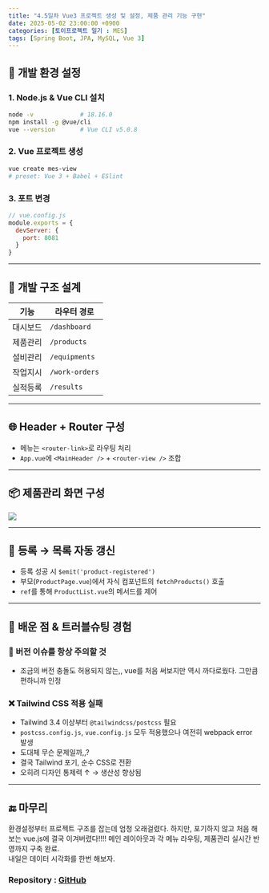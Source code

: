```yaml
---
title: "4.5일차 Vue3 프로젝트 생성 및 설정, 제품 관리 기능 구현"
date: 2025-05-02 23:00:00 +0900
categories: [토이프로젝트 일기 : MES]
tags: [Spring Boot, JPA, MySQL, Vue 3]
---
```


## 🧱 개발 환경 설정

### 1. Node.js & Vue CLI 설치

```bash
node -v             # 18.16.0
npm install -g @vue/cli
vue --version       # Vue CLI v5.0.8
```

### 2. Vue 프로젝트 생성

```bash
vue create mes-view
# preset: Vue 3 + Babel + ESlint
```

### 3. 포트 변경

```js
// vue.config.js
module.exports = {
  devServer: {
    port: 8081
  }
}
```

---

## 🧭 개발 구조 설계

| 기능     | 라우터 경로    |
| -------- | -------------- |
| 대시보드 | `/dashboard`   |
| 제품관리 | `/products`    |
| 설비관리 | `/equipments`  |
| 작업지시 | `/work-orders` |
| 실적등록 | `/results`     |

---

## 🌐 Header + Router 구성

- 메뉴는 `<router-link>`로 라우팅 처리
- `App.vue`에 `<MainHeader />` + `<router-view />` 조합

---

## 📦 제품관리 화면 구성
![](https://velog.velcdn.com/images/kjr04205/post/22cc1f10-ff25-467d-95c2-09fcbc864104/image.png)



---

## 🔁 등록 → 목록 자동 갱신

- 등록 성공 시 `$emit('product-registered')`
- 부모(`ProductPage.vue`)에서 자식 컴포넌트의 `fetchProducts()` 호출
- `ref`를 통해 `ProductList.vue`의 메서드를 제어

---

## 🧠 배운 점 & 트러블슈팅 경험

### 📌 버전 이슈를 항상 주의할 것
- 조금의 버전 충돌도 허용되지 않는,, vue를 처음 써보지만 역시 까다로웠다. 그만큼 편하니까 인정


### ❌ Tailwind CSS 적용 실패

- Tailwind 3.4 이상부터 `@tailwindcss/postcss` 필요
- `postcss.config.js`, `vue.config.js` 모두 적용했으나 여전히 webpack error 발생
- 도대체 무슨 문제일까,,?
- 결국 Tailwind 포기, 순수 CSS로 전환
- 오히려 디자인 통제력 ↑ → 생산성 향상됨

---

## 🔚 마무리

환경설정부터 프로젝트 구조를 잡는데 엄청 오래걸렸다. 
하지만, 포기하지 않고 처음 해보는 vue.js에 결국 이겨버렸다!!!!
메인 레이아웃과 각 메뉴 라우팅, 제품관리 실시간 반영까지 구축 완료.  
내일은 데이터 시각화를 한번 해보자.

### Repository : [GitHub](https://github.com/anhyoin97/mes-view)
